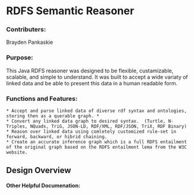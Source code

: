 # RDFS Semantic Reasoner

### Contributers:
Brayden Pankaskie

### Purpose:
This Java RDFS reasoner was designed to be flexible, custamizable, scalable, and simple to understand.  It was built to accept a wide variaty of linked data and be able to present this data in a human readable form.

### Functions and Features:
    * Accept and parse linked data of diverse rdf syntax and ontologies, storing then as a querable graph. *
    * Convert any linked data graph to desired syntax.  (Turtle, N-Triples, NQuads, TriG, JSON-LD, RDF/XML, RDF/JSON, TriX, RDF Binary)
    * Reason over linked data using comletely customized rule-set in forward, backward, or hibrid chaining.
    * Create an accurate inference graph which is a full RDFS entailment of the original graph based on the RDFS entailment lema from the W3C website.
    
## Design Overview


#### Other Helpful Documenation:
